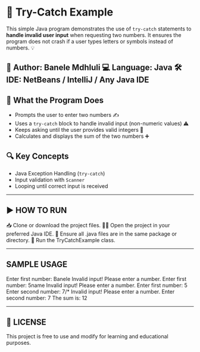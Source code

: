 # 🧪 Try-Catch Example 

This simple Java program demonstrates the use of `try-catch` statements to **handle invalid user input** when requesting two numbers. It ensures the program does not crash if a user types letters or symbols instead of numbers. 💡

👤 Author: Banele Mdhluli
💻 Language: Java
🛠️ IDE: NetBeans / IntelliJ / Any Java IDE
---

## 📌 What the Program Does

- Prompts the user to enter two numbers ✍️
- Uses a `try-catch` block to handle invalid input (non-numeric values) ⚠️
- Keeps asking until the user provides valid integers 🔁
- Calculates and displays the sum of the two numbers ➕

## 🔍 Key Concepts

- Java Exception Handling (`try-catch`)
- Input validation with `Scanner`
- Looping until correct input is received

---

## ▶️ HOW TO RUN

📥 Clone or download the project files.
🧑‍💻 Open the project in your preferred Java IDE.
📂 Ensure all .java files are in the same package or directory.
🚀 Run the TryCatchExample class.

-----------
SAMPLE USAGE
------------

Enter first number: Banele
Invalid input! Please enter a number.
Enter first number: 5name
Invalid input! Please enter a number.
Enter first number: 5
Enter second number: 7/*
Invalid input! Please enter a number.
Enter second number: 7
The sum is: 12

---
## 📝 LICENSE

This project is free to use and modify for learning and educational purposes.
